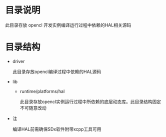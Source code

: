 # 目录说明
此目录存放 opencl 开发实例编译运行过程中依赖的HAL相关源码

# 目录结构
* driver

	此目录存放opencl编译过程中依赖的HAL源码

* lib
	- runtime/platforms/hal

		此目录存放opencl实例运行过程中所依赖的底层动态库。此目录结构固定不可随意改动

* 注

	编译HAL前需确保SDx软件附带xcpp工具可用
